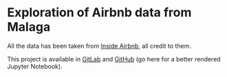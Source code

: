 # Exploration of Airbnb data from Malaga
All the data has been taken from [Inside Airbnb](http://insideairbnb.com/), all credit to them.

This project is available in [GitLab](https://gitlab.com/fjmm-personal-projets/data-analysis/airbnb-malaga-analysis/-/blob/main/malaga_airbnb_analysis.ipynb) and [GitHub](https://github.com/fjmmillon/airbnb-malaga-analysis/blob/main/malaga_airbnb_analysis.ipynb) (go here for a better rendered Jupyter Notebook). 